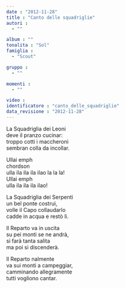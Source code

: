```yaml
---
date : "2012-11-28"
title : "Canto delle squadriglie"
autori : 
  - ""

album : ""
tonalita : "Sol"
famiglia : 
  - "Scout"

gruppo : 
  - ""

momenti : 
  - ""

video : 
identificatore : "canto_delle_squadriglie"
data_revisione : "2012-11-28"
---
```

  
  
La Squadriglia dei Leoni  
deve il pranzo cucinar:  
troppo cotti i maccheroni  
sembran colla da incollar.  
  
  
  
Ullai emph  
chordson  
ulla ila ila ila ilao la la la!  
Ullai emph  
ulla ila ila ila ilao!  
  
  
  
La Squadriglia dei Serpenti  
un bel ponte costruì,  
volle il Capo collaudarlo  
cadde in acqua e restò lì.  
  
  
Il Reparto va in uscita  
su pei monti se ne andrà,  
si farà tanta salita  
ma poi si discenderà.  
  
  
Il Reparto nalmente  
va sui monti a campeggiar,  
camminando allegramente  
tutti vogliono cantar.  
  
